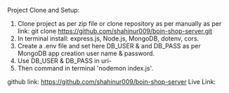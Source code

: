 Project Clone and Setup:
1. Clone project as per zip file or clone repository as per manually as per link: git clone https://github.com/shahinur009/boin-shop-server.git
2. In terminal install: express.js, Node.js, MongoDB, dotenv, cors.
3. Create a .env file and set here DB_USER & and DB_PASS as per MongoDB app creation user name & password.
4. Use DB_USER & DB_PASS in uri-
5. Then command in terminal 'nodemon index.js'.

github link: https://github.com/shahinur009/boin-shop-server
Live Link: 

